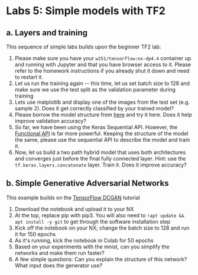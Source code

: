 # Labs 5: Simple models with TF2

## a. Layers and training
This sequence of simple labs builds upon the beginner TF2 lab:
1. Please make sure you have your `w251/tensorflow:nx-dp4.4` container up and running with Jupyter and that you have browser access to it.  Please refer to the homework instructions if you already shut it down and need to restart it.
1. Let us run the training again -- this time, let us set batch size to 128 and make sure we use the test split as the validation parameter during training
1. Lets use matplotlib and display one of the images from the test set (e.g. sample 2).  Does it get correctly classified by your trained model?
1. Please borrow the model structure from [here](https://github.com/dragen1860/TensorFlow-2.x-Tutorials/tree/master/01-TF2.0-Overview) and try it here.  Does it help improve validation accuracy?
1. So far, we have been using the Keras Sequential API.  However, the [Functional API](https://keras.io/guides/functional_api/) is far more powerful. Keeping the structure of the model the same, please use the sequential API to describe the model and train it.
1. Now, let us build a two path hybrid model that uses both architectures and converges just before the final fully connected layer. Hint: use the `tf.keras.layers.concatenate` layer. Train it. Does it improve accuracy?

## b. Simple Generative Adversarial Networks
This example builds on the [TensorFlow DCGAN](https://www.tensorflow.org/tutorials/generative/dcgan) tutorial
1. Download the notebook and upload it to your NX
1. At the top, replace pip with pip3. You will also need to `!apt update && apt install -y git` to get through the software installation step
1. Kick off the notebook on your NX; change the batch size to 128 and run it for 150 epochs
1. As it's running, kick the notebook in Colab for 50 epochs
1. Based on your experiments with the mnist, can you simplify the networks and make them run faster?
1. A few simple questions: Can you explain the structure of this network? What input does the generator use?
